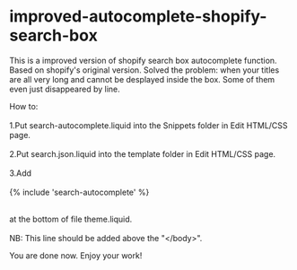 # improved-autocomplete-shopify-search-box
This is a improved version of shopify search box autocomplete function.
Based on shopify's original version.
Solved the problem: when your titles are all very long and cannot be desplayed inside the box.
Some of them even just disappeared by line.

How to:<br></br>
1.Put search-autocomplete.liquid into the Snippets folder in Edit HTML/CSS page.<br></br>
2.Put search.json.liquid into the template folder in Edit HTML/CSS page.<br></br>
3.Add <br></br>
{% include 'search-autocomplete' %}<br></br>

at the bottom of file theme.liquid.<br></br>
NB: This line should be added above the "\</body>\".

You are done now. Enjoy your work!
